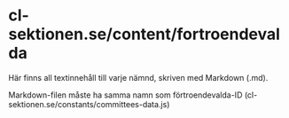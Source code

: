 # cl-sektionen.se/content/fortroendevalda

Här finns all textinnehåll till varje nämnd, skriven med Markdown (.md).

Markdown-filen måste ha samma namn som förtroendevalda-ID (cl-sektionen.se/constants/committees-data.js)
